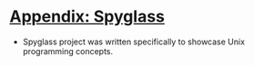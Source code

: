 # [Appendix: Spyglass](https://workingwithruby.com/wwup/spyglass/)

+ Spyglass project was written specifically to showcase Unix programming concepts.


